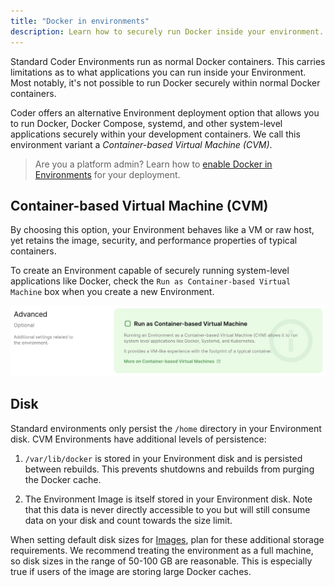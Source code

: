 ```yaml
---
title: "Docker in environments"
description: Learn how to securely run Docker inside your environment.
---
```


Standard Coder Environments run as normal Docker containers. This carries
limitations as to what applications you can run inside your Environment. Most
notably, it's not possible to run Docker securely within normal Docker
containers.

Coder offers an alternative Environment deployment option that allows you to run
Docker, Docker Compose, systemd, and other system-level applications securely
within your development containers. We call this environment variant a
_Container-based Virtual Machine (CVM)_.

> Are you a platform admin? Learn how to
> [enable Docker in Environments](../admin/environment-management/cvms.md) for
> your deployment.

## Container-based Virtual Machine (CVM)

By choosing this option, your Environment behaves like a VM or raw host, yet
retains the image, security, and performance properties of typical containers.

To create an Environment capable of securely running system-level applications
like Docker, check the `Run as Container-based Virtual Machine` box when you
create a new Environment.

![Create CVM](../assets/cvm-create.png)

## Disk

Standard environments only persist the `/home` directory in your Environment
disk. CVM Environments have additional levels of persistence:

1. `/var/lib/docker` is stored in your Environment disk and is persisted between
   rebuilds. This prevents shutdowns and rebuilds from purging the Docker cache.

1. The Environment Image is itself stored in your Environment disk. Note that
   this data is never directly accessible to you but will still consume data on
   your disk and count towards the size limit.

When setting default disk sizes for [Images](../images/index.md), plan for these
additional storage requirements. We recommend treating the environment as a full
machine, so disk sizes in the range of 50-100 GB are reasonable. This is
especially true if users of the image are storing large Docker caches.

